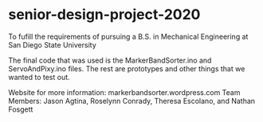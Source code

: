 # senior-design-project-2020

To fufill the requirements of pursuing a B.S. in Mechanical Engineering at San Diego State University

The final code that was used is the MarkerBandSorter.ino and ServoAndPixy.ino files. The rest are prototypes and other things that we wanted to test out.

Website for more information: markerbandsorter.wordpress.com
Team Members: Jason Agtina, Roselynn Conrady, Theresa Escolano, and Nathan Fosgett
